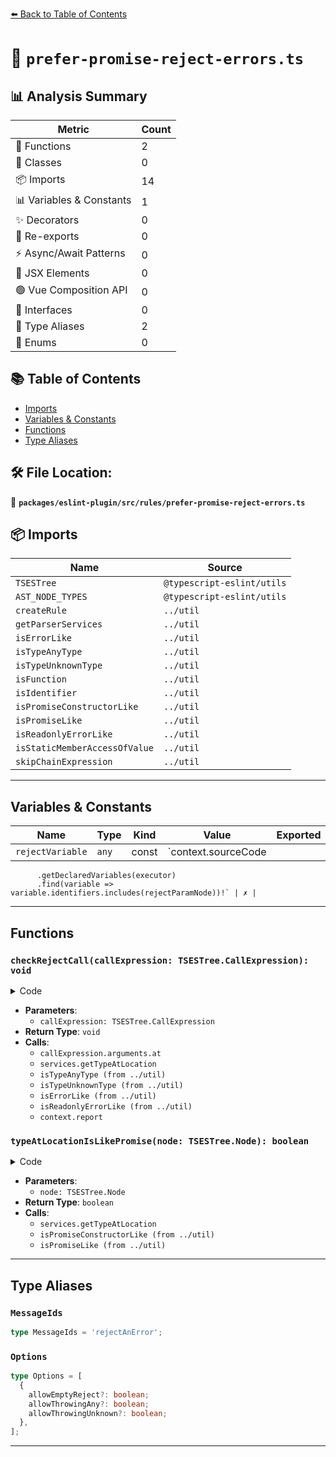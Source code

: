 [⬅️ Back to Table of Contents](../../../../index.md)

# 📄 `prefer-promise-reject-errors.ts`

## 📊 Analysis Summary

| Metric | Count |
|--------|-------|
| 🔧 Functions | 2 |
| 🧱 Classes | 0 |
| 📦 Imports | 14 |
| 📊 Variables & Constants | 1 |
| ✨ Decorators | 0 |
| 🔄 Re-exports | 0 |
| ⚡ Async/Await Patterns | 0 |
| 💠 JSX Elements | 0 |
| 🟢 Vue Composition API | 0 |
| 📐 Interfaces | 0 |
| 📑 Type Aliases | 2 |
| 🎯 Enums | 0 |

## 📚 Table of Contents

- [Imports](#imports)
- [Variables & Constants](#variables-constants)
- [Functions](#functions)
- [Type Aliases](#type-aliases)

## 🛠️ File Location:
📂 **`packages/eslint-plugin/src/rules/prefer-promise-reject-errors.ts`**

## 📦 Imports

| Name | Source |
|------|--------|
| `TSESTree` | `@typescript-eslint/utils` |
| `AST_NODE_TYPES` | `@typescript-eslint/utils` |
| `createRule` | `../util` |
| `getParserServices` | `../util` |
| `isErrorLike` | `../util` |
| `isTypeAnyType` | `../util` |
| `isTypeUnknownType` | `../util` |
| `isFunction` | `../util` |
| `isIdentifier` | `../util` |
| `isPromiseConstructorLike` | `../util` |
| `isPromiseLike` | `../util` |
| `isReadonlyErrorLike` | `../util` |
| `isStaticMemberAccessOfValue` | `../util` |
| `skipChainExpression` | `../util` |


---

## Variables & Constants

| Name | Type | Kind | Value | Exported |
|------|------|------|-------|----------|
| `rejectVariable` | `any` | const | `context.sourceCode
          .getDeclaredVariables(executor)
          .find(variable => variable.identifiers.includes(rejectParamNode))!` | ✗ |


---

## Functions

### `checkRejectCall(callExpression: TSESTree.CallExpression): void`

<details><summary>Code</summary>

```ts
function checkRejectCall(callExpression: TSESTree.CallExpression): void {
      const argument = callExpression.arguments.at(0);
      if (argument) {
        const type = services.getTypeAtLocation(argument);

        if (options.allowThrowingAny && isTypeAnyType(type)) {
          return;
        }

        if (options.allowThrowingUnknown && isTypeUnknownType(type)) {
          return;
        }

        if (
          isErrorLike(services.program, type) ||
          isReadonlyErrorLike(services.program, type)
        ) {
          return;
        }
      } else if (options.allowEmptyReject) {
        return;
      }

      context.report({
        node: callExpression,
        messageId: 'rejectAnError',
      });
    }
```
</details>

- **Parameters**:
  - `callExpression: TSESTree.CallExpression`
- **Return Type**: `void`
- **Calls**:
  - `callExpression.arguments.at`
  - `services.getTypeAtLocation`
  - `isTypeAnyType (from ../util)`
  - `isTypeUnknownType (from ../util)`
  - `isErrorLike (from ../util)`
  - `isReadonlyErrorLike (from ../util)`
  - `context.report`
### `typeAtLocationIsLikePromise(node: TSESTree.Node): boolean`

<details><summary>Code</summary>

```ts
function typeAtLocationIsLikePromise(node: TSESTree.Node): boolean {
      const type = services.getTypeAtLocation(node);
      return (
        isPromiseConstructorLike(services.program, type) ||
        isPromiseLike(services.program, type)
      );
    }
```
</details>

- **Parameters**:
  - `node: TSESTree.Node`
- **Return Type**: `boolean`
- **Calls**:
  - `services.getTypeAtLocation`
  - `isPromiseConstructorLike (from ../util)`
  - `isPromiseLike (from ../util)`

---

## Type Aliases

### `MessageIds`

```ts
type MessageIds = 'rejectAnError';
```

### `Options`

```ts
type Options = [
  {
    allowEmptyReject?: boolean;
    allowThrowingAny?: boolean;
    allowThrowingUnknown?: boolean;
  },
];
```


---